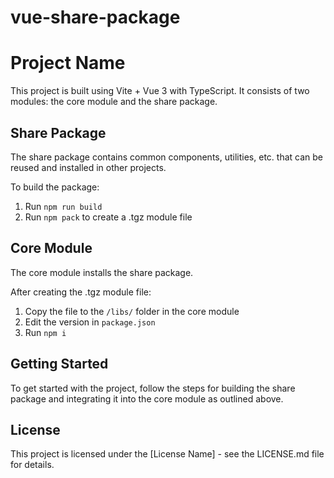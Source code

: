 # vue-share-package
# Project Name

This project is built using Vite + Vue 3 with TypeScript. It consists of two modules: the core module and the share package. 

## Share Package

The share package contains common components, utilities, etc. that can be reused and installed in other projects.

To build the package:
1. Run `npm run build`
2. Run `npm pack` to create a .tgz module file

## Core Module

The core module installs the share package.

After creating the .tgz module file:
1. Copy the file to the `/libs/` folder in the core module
2. Edit the version in `package.json`
3. Run `npm i`

## Getting Started

To get started with the project, follow the steps for building the share package and integrating it into the core module as outlined above.

## License

This project is licensed under the [License Name] - see the LICENSE.md file for details.